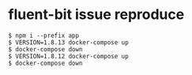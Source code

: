 # fluent-bit issue reproduce

```
$ npm i --prefix app
$ VERSION=1.8.13 docker-compose up
$ docker-compose down
$ VERSION=1.8.12 docker-compose up
$ docker-compose down
```
